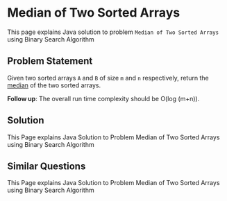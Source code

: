 [comment]: metadata=
[comment]: keywords=
[comment]: robots=
<h1>Median of Two Sorted Arrays</h1>
<p>This page explains Java solution to problem <code className="inline">Median of Two Sorted Arrays</code> using Binary Search Algorithm</p>


<h2 className="heading">Problem Statement</h2>
<p>
Given two sorted arrays <code class="inline">A</code> and <code className="inline">B</code> of size <code className="inline">m</code> and <code className="inline">n</code> respectively, return the <a href="https://en.wikipedia.org/wiki/Median" className="absolute" target="_blank" rel="noopener noreferrer">median</a> of the two sorted arrays.
</p>

<p>
<strong>Follow up</strong>: The overall run time complexity should be O(log (m+n)).
</p>

<h2 class="heading">Solution</h2>
<p>This Page explains Java Solution to Problem Median of Two Sorted Arrays using Binary Search Algorithm</p>


<h2 className="heading">Similar Questions</h2>
<p>This Page explains Java Solution to Problem Median of Two Sorted Arrays using Binary Search Algorithm</p>
